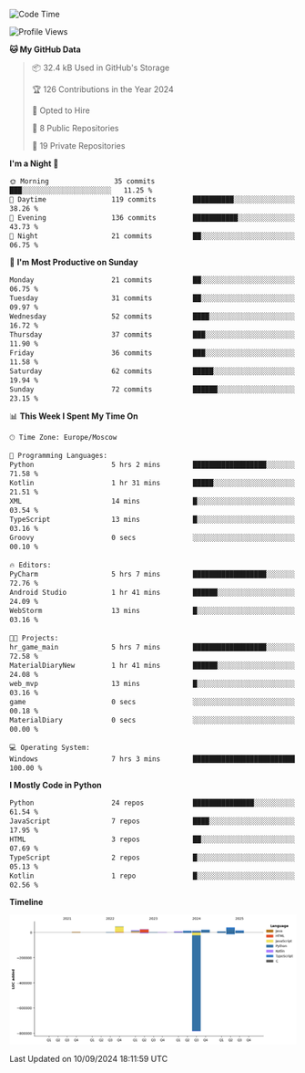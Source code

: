 <!--START_SECTION:waka-->
![Code Time](http://img.shields.io/badge/Code%20Time-511%20hrs%2022%20mins-blue)

![Profile Views](http://img.shields.io/badge/Profile%20Views-9-blue)

**🐱 My GitHub Data** 

> 📦 32.4 kB Used in GitHub's Storage 
 > 
> 🏆 126 Contributions in the Year 2024
 > 
> 💼 Opted to Hire
 > 
> 📜 8 Public Repositories 
 > 
> 🔑 19 Private Repositories 
 > 
**I'm a Night 🦉** 

```text
🌞 Morning                35 commits          ███░░░░░░░░░░░░░░░░░░░░░░   11.25 % 
🌆 Daytime                119 commits         ██████████░░░░░░░░░░░░░░░   38.26 % 
🌃 Evening                136 commits         ███████████░░░░░░░░░░░░░░   43.73 % 
🌙 Night                  21 commits          ██░░░░░░░░░░░░░░░░░░░░░░░   06.75 % 
```
📅 **I'm Most Productive on Sunday** 

```text
Monday                   21 commits          ██░░░░░░░░░░░░░░░░░░░░░░░   06.75 % 
Tuesday                  31 commits          ██░░░░░░░░░░░░░░░░░░░░░░░   09.97 % 
Wednesday                52 commits          ████░░░░░░░░░░░░░░░░░░░░░   16.72 % 
Thursday                 37 commits          ███░░░░░░░░░░░░░░░░░░░░░░   11.90 % 
Friday                   36 commits          ███░░░░░░░░░░░░░░░░░░░░░░   11.58 % 
Saturday                 62 commits          █████░░░░░░░░░░░░░░░░░░░░   19.94 % 
Sunday                   72 commits          ██████░░░░░░░░░░░░░░░░░░░   23.15 % 
```


📊 **This Week I Spent My Time On** 

```text
🕑︎ Time Zone: Europe/Moscow

💬 Programming Languages: 
Python                   5 hrs 2 mins        ██████████████████░░░░░░░   71.58 % 
Kotlin                   1 hr 31 mins        █████░░░░░░░░░░░░░░░░░░░░   21.51 % 
XML                      14 mins             █░░░░░░░░░░░░░░░░░░░░░░░░   03.54 % 
TypeScript               13 mins             █░░░░░░░░░░░░░░░░░░░░░░░░   03.16 % 
Groovy                   0 secs              ░░░░░░░░░░░░░░░░░░░░░░░░░   00.10 % 

🔥 Editors: 
PyCharm                  5 hrs 7 mins        ██████████████████░░░░░░░   72.76 % 
Android Studio           1 hr 41 mins        ██████░░░░░░░░░░░░░░░░░░░   24.09 % 
WebStorm                 13 mins             █░░░░░░░░░░░░░░░░░░░░░░░░   03.16 % 

🐱‍💻 Projects: 
hr_game_main             5 hrs 7 mins        ██████████████████░░░░░░░   72.58 % 
MaterialDiaryNew         1 hr 41 mins        ██████░░░░░░░░░░░░░░░░░░░   24.08 % 
web_mvp                  13 mins             █░░░░░░░░░░░░░░░░░░░░░░░░   03.16 % 
game                     0 secs              ░░░░░░░░░░░░░░░░░░░░░░░░░   00.18 % 
MaterialDiary            0 secs              ░░░░░░░░░░░░░░░░░░░░░░░░░   00.00 % 

💻 Operating System: 
Windows                  7 hrs 3 mins        █████████████████████████   100.00 % 
```

**I Mostly Code in Python** 

```text
Python                   24 repos            ███████████████░░░░░░░░░░   61.54 % 
JavaScript               7 repos             ████░░░░░░░░░░░░░░░░░░░░░   17.95 % 
HTML                     3 repos             ██░░░░░░░░░░░░░░░░░░░░░░░   07.69 % 
TypeScript               2 repos             █░░░░░░░░░░░░░░░░░░░░░░░░   05.13 % 
Kotlin                   1 repo              █░░░░░░░░░░░░░░░░░░░░░░░░   02.56 % 
```



**Timeline**

![Lines of Code chart](https://raw.githubusercontent.com/adlemx/adlemx/main/assets/bar_graph.png)


 Last Updated on 10/09/2024 18:11:59 UTC
<!--END_SECTION:waka-->
